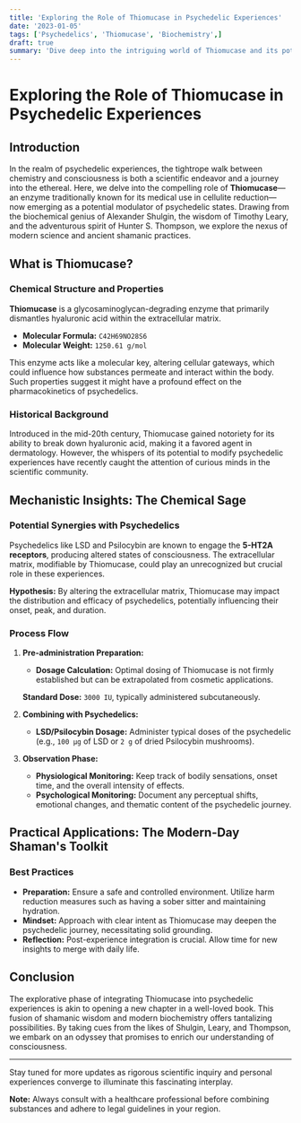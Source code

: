 ```yaml
---
title: 'Exploring the Role of Thiomucase in Psychedelic Experiences'
date: '2023-01-05'
tags: ['Psychedelics', 'Thiomucase', 'Biochemistry',]
draft: true
summary: 'Dive deep into the intriguing world of Thiomucase and its potential impact on psychedelic experiences.'
---
```


# Exploring the Role of Thiomucase in Psychedelic Experiences

## Introduction

In the realm of psychedelic experiences, the tightrope walk between chemistry and consciousness is both a scientific endeavor and a journey into the ethereal. Here, we delve into the compelling role of **Thiomucase**—an enzyme traditionally known for its medical use in cellulite reduction—now emerging as a potential modulator of psychedelic states. Drawing from the biochemical genius of Alexander Shulgin, the wisdom of Timothy Leary, and the adventurous spirit of Hunter S. Thompson, we explore the nexus of modern science and ancient shamanic practices.

## What is Thiomucase?

### Chemical Structure and Properties

**Thiomucase** is a glycosaminoglycan-degrading enzyme that primarily dismantles hyaluronic acid within the extracellular matrix.

- **Molecular Formula:** `C42H69NO28S6`  
- **Molecular Weight:** `1250.61 g/mol`

This enzyme acts like a molecular key, altering cellular gateways, which could influence how substances permeate and interact within the body. Such properties suggest it might have a profound effect on the pharmacokinetics of psychedelics.

### Historical Background

Introduced in the mid-20th century, Thiomucase gained notoriety for its ability to break down hyaluronic acid, making it a favored agent in dermatology. However, the whispers of its potential to modify psychedelic experiences have recently caught the attention of curious minds in the scientific community.

## Mechanistic Insights: The Chemical Sage

### Potential Synergies with Psychedelics

Psychedelics like LSD and Psilocybin are known to engage the **5-HT2A receptors**, producing altered states of consciousness. The extracellular matrix, modifiable by Thiomucase, could play an unrecognized but crucial role in these experiences.

**Hypothesis:** By altering the extracellular matrix, Thiomucase may impact the distribution and efficacy of psychedelics, potentially influencing their onset, peak, and duration.

### Process Flow

1. **Pre-administration Preparation:**
    - **Dosage Calculation:** Optimal dosing of Thiomucase is not firmly established but can be extrapolated from cosmetic applications.
    
    **Standard Dose:** `3000 IU`, typically administered subcutaneously.
    
2. **Combining with Psychedelics:**
    - **LSD/Psilocybin Dosage:** Administer typical doses of the psychedelic (e.g., `100 µg` of LSD or `2 g` of dried Psilocybin mushrooms).
    
3. **Observation Phase:**
    - **Physiological Monitoring:** Keep track of bodily sensations, onset time, and the overall intensity of effects.
    - **Psychological Monitoring:** Document any perceptual shifts, emotional changes, and thematic content of the psychedelic journey.
    
## Practical Applications: The Modern-Day Shaman's Toolkit

### Best Practices

- **Preparation:** Ensure a safe and controlled environment. Utilize harm reduction measures such as having a sober sitter and maintaining hydration.
- **Mindset:** Approach with clear intent as Thiomucase may deepen the psychedelic journey, necessitating solid grounding.
- **Reflection:** Post-experience integration is crucial. Allow time for new insights to merge with daily life.

## Conclusion

The explorative phase of integrating Thiomucase into psychedelic experiences is akin to opening a new chapter in a well-loved book. This fusion of shamanic wisdom and modern biochemistry offers tantalizing possibilities. By taking cues from the likes of Shulgin, Leary, and Thompson, we embark on an odyssey that promises to enrich our understanding of consciousness.

---

Stay tuned for more updates as rigorous scientific inquiry and personal experiences converge to illuminate this fascinating interplay.

**Note:** Always consult with a healthcare professional before combining substances and adhere to legal guidelines in your region.